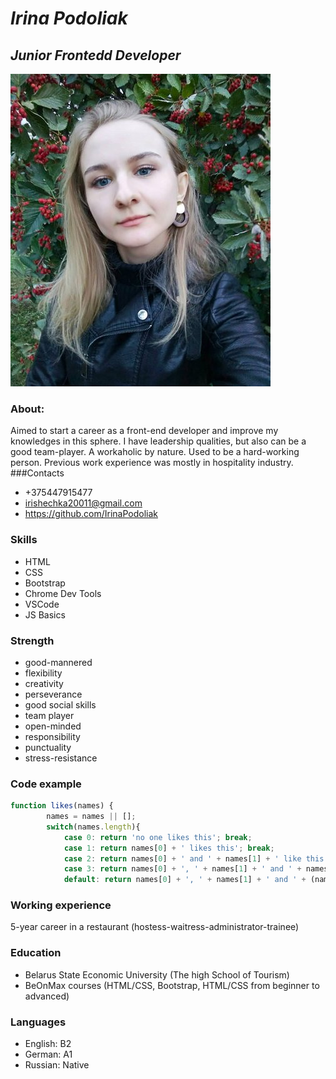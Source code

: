 # *Irina Podoliak*
## *Junior Frontedd Developer*
![photo](me.jpeg)
### About:
 Aimed to start a career as a front-end developer and improve my knowledges in this sphere. I have leadership qualities, but also can be a good team-player. A workaholic by nature. Used to be a hard-working person. Previous work experience was mostly in hospitality industry.
###Contacts
* +375447915477
* irishechka20011@gmail.com
* https://github.com/IrinaPodoliak
### Skills 
* HTML
* CSS
* Bootstrap 
* Chrome Dev Tools
* VSCode
* JS Basics
### Strength
* good-mannered
* flexibility
* creativity
* perseverance
* good social skills
* team player
* open-minded
* responsibility
* punctuality
* stress-resistance
### Code example
``` javascript
function likes(names) {
        names = names || [];
        switch(names.length){
            case 0: return 'no one likes this'; break;
            case 1: return names[0] + ' likes this'; break;
            case 2: return names[0] + ' and ' + names[1] + ' like this'; break;
            case 3: return names[0] + ', ' + names[1] + ' and ' + names[2] + ' like this'; break;
            default: return names[0] + ', ' + names[1] + ' and ' + (names.length - 2) + ' others like this';
```
### Working experience
5-year career in a restaurant (hostess-waitress-administrator-trainee)
### Education
* Belarus State Economic University (The high School of Tourism)
* BeOnMax courses (HTML/CSS, Bootstrap, HTML/CSS from beginner to advanced)
### Languages
* English: B2
* German: A1
* Russian: Native
